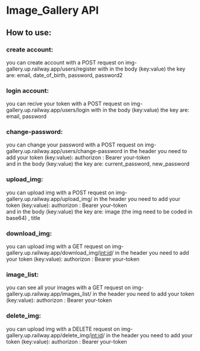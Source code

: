 # Image_Gallery API
## How to use:
### create account:
  you can create account with a POST request on img-gallery.up.railway.app/users/register 
  with in the body (key:value) the key are:  email, date_of_birth, password, password2 

### login account:
  you can recive your token with a POST request on img-gallery.up.railway.app/users/login
  with in the body (key:value) the key are:  email, password

### change-password: 
  you can change your password with a POST request on img-gallery.up.railway.app/users/change-password
  in the header you need to add your token (key:value): authorizon : Bearer    your-token  
  and in the body (key:value) the key are: current_password, new_password 

### upload_img: 
   you can upload img with a POST request on img-gallery.up.railway.app/upload_img/
   in the header you need to add your token (key:value): authorizon : Bearer    your-token  
   and in the body (key:value) the key are: image (the img need to be coded in base64) , title

### download_img: 
   you can upload img with a GET request on img-gallery.up.railway.app/download_img/<int:id>/
   in the header you need to add your token (key:value): authorizon : Bearer    your-token  
  
### image_list: 
  you can see all your images with a GET request on img-gallery.up.railway.app/images_list/
  in the header you need to add your token (key:value): authorizon : Bearer    your-token

### delete_img:
   you can upload img with a DELETE request on img-gallery.up.railway.app/delete_img/<int:id>/
   in the header you need to add your token (key:value): authorizon : Bearer    your-token
   
